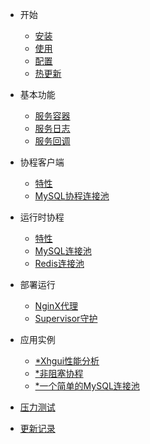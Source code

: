 
<!-- - 写在最前
    - [目前PHP存在的问题](/0_php_defects.md)
    - [为什么选择Lumen+Swoole](/0_why_lumen_and_swoole.md)
    - [使用Lumen+Swoole之后](/0_after_lumen_with_swoole.md)
    - [存在价值](/0_meaning_of_existence.md) -->

- 开始
    - [安装](/1_installation.md)
    - [使用](/1_usage.md)
    - [配置](/1_configuration.md)
    - [热更新](/1_auto_reload.md)

- 基本功能
    - [服务容器](/2_service_container.md)
    - [服务日志](/2_service_log.md)
    - [服务回调](/2_service_hook.md)

- 协程客户端
    - [特性](/3_coroutine_client_feature.md)
    - [MySQL协程连接池](/3_corotutine_mysql_connection_pool.md)

- 运行时协程
    - [特性](/5_runtime_coroutine_feature.md)
    - [MySQL连接池](/5_runtime_mysql_connection_pool.md)
    - [Redis连接池](/5_runtime_redis_connection_pool.md)

- 部署运行
    - [NginX代理](/4_work_with_nginx.md)
    - [Supervisor守护](/4_work_with_supervisor.md)

- 应用实例 
    - [*Xhgui性能分析](/7_profiling_with_xhgui.md) 
    - [*非阻塞协程](/7_non_blocking_coroutine.md)
    - [*一个简单的MySQL连接池](/7_a_simple_mysql_connection_pool.md)

<!-- - 压力测试
    - [静态输出](/2_static_response.md)
    - [数据读写](/2_read_and_write.md)
- 数据库连接
    - [为什么快](/3_why_quickly.md)
    - [存在的风险](/3_risks.md)
    - [慢查询协程](/3_coroutine_for_slow_query.md) 
- 框架样板
    - [与Supervisor](/4_work_with_supervisor.md)
    - [与Dingo](/4_work_with_dingo.md)
- 其他
    - [运行流程](/5_work_flow.md)
    - [JWT鉴权](/5_json_web_token.md)
     -->

- [压力测试](/pressure.md)

- [更新记录](/changelog.md)


